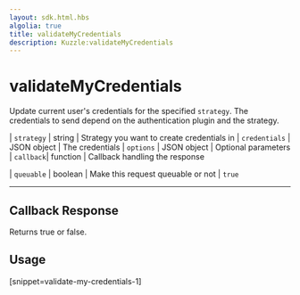 ```yaml
---
layout: sdk.html.hbs
algolia: true
title: validateMyCredentials
description: Kuzzle:validateMyCredentials
---
```


  

# validateMyCredentials
Update current user's credentials for the specified `strategy`. The credentials to send depend on the authentication plugin and the strategy.

| `strategy` | string | Strategy you want to create credentials in
| `credentials` | JSON object | The credentials
| `options` | JSON object | Optional parameters
| `callback`| function | Callback handling the response

| `queuable` | boolean | Make this request queuable or not  | `true`

---

## Callback Response

Returns true or false.

## Usage

[snippet=validate-my-credentials-1]
